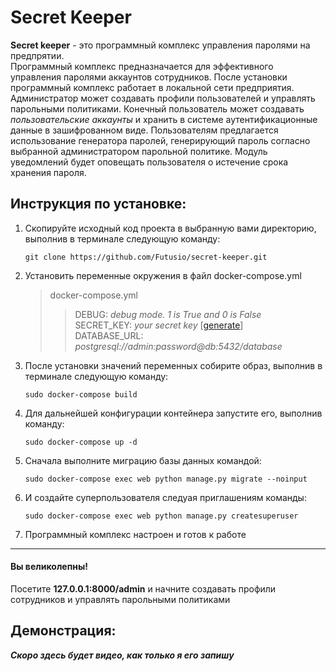 # Secret Keeper
**Secret keeper** - это программный комплекс управления паролями на предпрятии.  
Программный комплекс предназначается для эффективного управления паролями аккаунтов сотрудников. После установки программный комплекс работает в локальной сети предприятия. Администратор может создавать профили пользователей и управлять парольными политиками. Конечный пользователь может создавать *пользовательские аккаунты* и хранить в системе аутентификационные данные в зашифрованном виде. Пользователям предлагается использование генератора паролей, генерирующий пароль согласно выбранной администратором парольной политике. Модуль уведомлений будет оповещать пользователя о истечение срока хранения пароля.

## Инструкция по установке:
1. Скопируйте исходный код проекта в выбранную вами директорию, выполнив в терминале следующую команду: 
    ```
    git clone https://github.com/Futusio/secret-keeper.git
    ```
2. Установить переменные окружения в файл docker-compose.yml
    > docker-compose.yml  
    >> DEBUG: *debug mode. 1 is True and 0 is False*  
    >> SECRET_KEY: *your secret key* [[generate](https://djecrety.ir/ "Сгенерировать Secret Key")]  
    >> DATABASE_URL: *postgresql://admin:password@db:5432/database*  
3. После установки значений переменных собирите образ, выполнив в терминале следующую команду: 
    ```
    sudo docker-compose build
    ```
4. Для дальнейшей конфигурации контейнера запустите его, выполнив команду:
    ```
    sudo docker-compose up -d 
    ```
5. Сначала выполните миграцию базы данных командой:
    ```
    sudo docker-compose exec web python manage.py migrate --noinput  
    ```
6. И создайте суперпользователя следуая приглашениям команды:
    ```
    sudo docker-compose exec web python manage.py createsuperuser
    ```
7. Программный комплекс настроен и готов к работе
---
#### Вы великолепны! 
Посетите **127.0.0.1:8000/admin** и начните создавать профили сотрудников и управлять парольными политиками
## Демонстрация:
***Скоро здесь будет видео, как только я его запишу***
